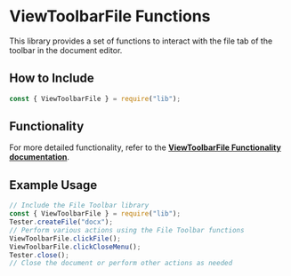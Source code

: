 # ViewToolbarFile Functions

This library provides a set of functions to interact with the file tab of the toolbar in the document editor.

## How to Include

```javascript
const { ViewToolbarFile } = require("lib");
```

## Functionality

For more detailed functionality, refer to the [**ViewToolbarFile Functionality documentation**](/puppeteer/module/viewtoolbar/viewtoolbarfile/FUNCTIONALITY.md).

## Example Usage

```javascript
// Include the File Toolbar library
const { ViewToolbarFile } = require("lib");
Tester.createFile("docx");
// Perform various actions using the File Toolbar functions
ViewToolbarFile.clickFile();
ViewToolbarFile.clickCloseMenu();
Tester.close();
// Close the document or perform other actions as needed
```
